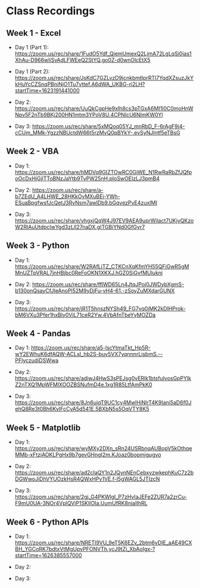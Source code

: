 # Class Recordings

## Week 1 - Excel 

* Day 1 (Part 1): https://zoom.us/rec/share/1FudO5Ydf_QiemUmexQ2LjmA72LgLqSi0jas1XhAu-D966wIiSvAdLFWEeQ2StYQ.go0Z-d0wnOlcEtX5

* Day 1 (Part 2): https://zoom.us/rec/share/JsKdC7GZLvzD9jcnkbmtlprRTl7YqdXZsuzJkYkHuYcCZSnqPBniNjO1Tu7vttef.A6dWA_UKBG-ri2LH?startTime=1623191441000

* Day 2: https://zoom.us/rec/share/UuQkCgpHe9xlh8cs3pTGxA6MI1l0C0moHnWNpv5F2nTb9BKj200HN1mtm3YPoV8U.4CPNIcU6NImKW0Yl

* Day 3: https://zoom.us/rec/share/5xMQoq05YJ_mnRbD_F-6rAgF9i4-cCUm_MMk-YgzzNBUctdW66t5rzMvQ0pBYkY-.evSyNJlntf5eTBsG

## Week 2 - VBA

* Day 1: https://zoom.us/rec/share/hMDVq9GIZTOwRC0GiWE_N1RwRaRbZfJQfpoOcDxHjGjlTToBNzJaYtb9TvPW25nH.ploSwOEIzLJ3pmB4

* Day 2: https://zoom.us/rec/share/a-b7ZEdU_A4LHWE_28HKkOyMXuBEj-YWh-ESuaBpgfwsfJcQetJ3RvNsm7awlDb9.bGqvezPvE4zuxIMI

* Day 3: https://zoom.us/rec/share/vhgxjQqW4J97EV9AEA9uprWilact7UKjyQKzoW2RIAuUtdpclwYgd3zLlI27naDX.gITGBiYNd0GfGyr7

## Week 3 - Python

* Day 1: https://zoom.us/rec/share/W2RAfLjTZ_CTKCnXqKfmYH55QFiGwR5gMMnUZTpVRAL7jnHBjbc0ReFoOKN1XKXJ.hGZ0SiGvfMUluknj

* Day 2: https://zoom.us/rec/share/fflWD65Ln4JtqJPoj0JWDybXgmS-b130onQsayCfJIeAnoPl52M9yDjFu-vH4-61.-zSoyZuMXdarGUNX

* Day 3: https://zoom.us/rec/share/jR1T5hnszNYSh49_FG7vq0jMK2kDlHProk-bM6VXu3Pfer1hxBly0VjL71ceR2Yw.4VbAfnTbeYyMOZDa

## Week 4 - Pandas

* Day 1: https://zoom.us/rec/share/a5-lscYtmaTkt_Hp5R-wY2EWhuK6dfAQW-ACLsI_hb2S-buv5VX7yqnnnrLisbmS.--PFlyczudiDSWwa

* Day 2: https://zoom.us/rec/share/adiwJ4HwS3sPEJsg0vERlk1btsfuIvosGpPYlkZ2nTXQ1MpWFMlXOOZBSNufmD4e.1xg1R85LtfAmPkK0

* Day 3: https://zoom.us/rec/share/8Jn6uiqT9UC1cy4MwlHiNlrT4K9Iani5aD6f0JehQ8Re3t0Bh6KvIFcCyA5d541E.5BXbN5s5OqVTY8K5

## Week 5 - Matplotlib

* Day 1: https://zoom.us/rec/share/wyMXy2DXn_sRn24USRbnqAUBopV5kOthqeMMb-xFtzjAOKLPgHx9b7gevGHngI2m.KJoaz0bopmjgugvo

* Day 2: https://zoom.us/rec/share/ad2cIaQY1n2JQynNEnCebxyzwkephKuC7z2bDGWwoJiDhVYUOzkHsR4QWxHPv1VE.f-l5gWAGL5JTIzcN

* Day 3: https://zoom.us/rec/share/2gj_G4PKWlgl_P7zHvIaJEFe2ZUR7a2zrCu-F9mU0UA-3NOr4VplQVjP1SKIlOIa.UumUfRK8niaIIhRL

## Week 6 - Python APIs

* Day 1: https://zoom.us/rec/share/NRETI9VU_9eT5K6EZv_2btm6vDIE_aAE49CXBH_YGCoRK7bdtxVtMgUpvPFONVTh.ycJ9tZj_XbAoIgx-?startTime=1626385557000

* Day 2:

* Day 3:
